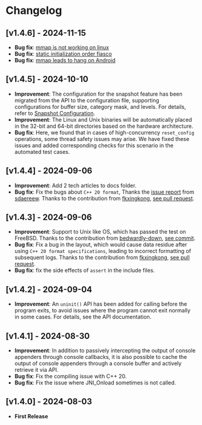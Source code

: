 # Changelog
## [v1.4.6] - 2024-11-15
- **Bug fix**: [mmap is not working on linux](https://github.com/Tencent/BqLog/issues/25)
- **Bug fix**: [static initialization order fiasco](https://github.com/Tencent/BqLog/issues/26)
- **Bug fix**: [mmap leads to hang on Android](https://github.com/Tencent/BqLog/issues/32)

## [v1.4.5] - 2024-10-10
- **Improvement**: The configuration for the snapshot feature has been migrated from the API to the configuration file, supporting configurations for buffer size, category mask, and levels. For details, refer to [Snapshot Configuration](./README.md#snapshot).
- **Improvement**: The Linux and Unix binaries will be automatically placed in the 32-bit and 64-bit directories based on the hardware architecture.
- **Bug fix**: Here, we found that in cases of high-concurrency `reset_config` operations, some thread safety issues may arise. We have fixed these issues and added corresponding checks for this scenario in the automated test cases.

## [v1.4.4] - 2024-09-06
- **Improvement**: Add 2 tech articles to docs folder.
- **Bug fix**: Fix the bugs about `C++ 20 format`, Thanks the [issue report](https://github.com/Tencent/BqLog/issues/13) from [sdaereew](https://github.com/sdaereew).  Thanks to the contribution from [fkxingkong](https://github.com/fkxingkong), [see pull request](https://github.com/Tencent/BqLog/pull/17).

## [v1.4.3] - 2024-09-06
- **Improvement**: Support to Unix like OS, which has passed the test on FreeBSD. Thanks to the contribution from [bedwardly-down](https://github.com/bedwardly-down), [see commit](https://github.com/Tencent/BqLog/commit/77cfbc68fc38cceeb25ef75b6ccce3798e9c12e1).
- **Bug fix**: Fix a bug in the layout, which would cause data residue after using `C++ 20 format specifications`, leading to incorrect formatting of subsequent logs.  Thanks to the contribution from [fkxingkong](https://github.com/fkxingkong), [see pull request](https://github.com/Tencent/BqLog/pull/11).
- **Bug fix**: fix the side effects of `assert` in the include files.

## [v1.4.2] - 2024-09-04
- **Improvement**: An `uninit()` API has been added for calling before the program exits, to avoid issues where the program cannot exit normally in some cases. For details, see the API documentation.

## [v1.4.1] - 2024-08-30
- **Improvement**: In addition to passively intercepting the output of console appenders through console callbacks, it is also possible to cache the output of console appenders through a console buffer and actively retrieve it via API.
- **Bug fix**: Fix the compiling issue with C++ 20.
- **Bug fix**: Fix the issue where JNI_Onload sometimes is not called.

## [v1.4.0] - 2024-08-03
- **First Release**
